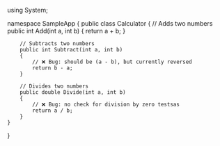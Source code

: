 using System;

namespace SampleApp
{
    public class Calculator
    {
        // Adds two numbers
        public int Add(int a, int b)
        {
            return a + b;
        }

        // Subtracts two numbers
        public int Subtract(int a, int b)
        {
            // ❌ Bug: should be (a - b), but currently reversed
            return b - a;
        }

        // Divides two numbers
        public double Divide(int a, int b)
        {
            // ❌ Bug: no check for division by zero testsas
            return a / b;
        }
    }
}

